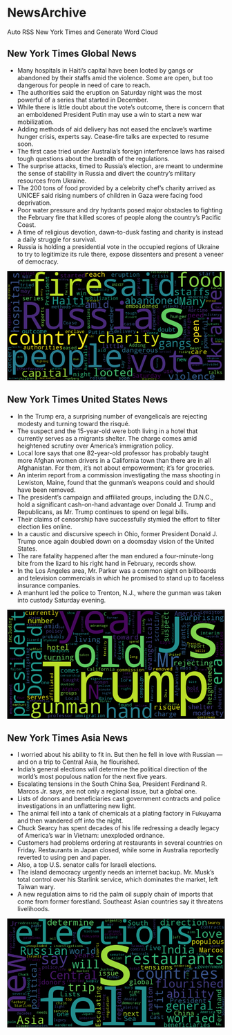 # NewsArchive
Auto RSS New York Times and Generate Word Cloud

## New York Times Global News
* Many hospitals in Haiti’s capital have been looted by gangs or abandoned by their staffs amid the violence. Some are open, but too dangerous for people in need of care to reach.
* The authorities said the eruption on Saturday night was the most powerful of a series that started in December.
* While there is little doubt about the vote’s outcome, there is concern that an emboldened President Putin may use a win to start a new war mobilization.
* Adding methods of aid delivery has not eased the enclave’s wartime hunger crisis, experts say. Cease-fire talks are expected to resume soon.
* The first case tried under Australia’s foreign interference laws has raised tough questions about the breadth of the regulations.
* The surprise attacks, timed to Russia’s election, are meant to undermine the sense of stability in Russia and divert the country’s military resources from Ukraine.
* The 200 tons of food provided by a celebrity chef’s charity arrived as UNICEF said rising numbers of children in Gaza were facing food deprivation.
* Poor water pressure and dry hydrants posed major obstacles to fighting the February fire that killed scores of people along the country’s Pacific Coast.
* A time of religious devotion, dawn-to-dusk fasting and charity is instead a daily struggle for survival.
* Russia is holding a presidential vote in the occupied regions of Ukraine to try to legitimize its rule there, expose dissenters and present a veneer of democracy.

![Global](./global.png)
## New York Times United States News
* In the Trump era, a surprising number of evangelicals are rejecting modesty and turning toward the risqué.
* The suspect and the 15-year-old were both living in a hotel that currently serves as a migrants shelter. The charge comes amid heightened scrutiny over America’s immigration policy.
* Local lore says that one 82-year-old professor has probably taught more Afghan women drivers in a California town than there are in all Afghanistan. For them, it’s not about empowerment; it’s for groceries.
* An interim report from a commission investigating the mass shooting in Lewiston, Maine, found that the gunman’s weapons could and should have been removed.
* The president’s campaign and affiliated groups, including the D.N.C., hold a significant cash-on-hand advantage over Donald J. Trump and Republicans, as Mr. Trump continues to spend on legal bills.
* Their claims of censorship have successfully stymied the effort to filter election lies online.
* In a caustic and discursive speech in Ohio, former President Donald J. Trump once again doubled down on a doomsday vision of the United States.
* The rare fatality happened after the man endured a four-minute-long bite from the lizard to his right hand in February, records show.
* In the Los Angeles area, Mr. Parker was a common sight on billboards and television commercials in which he promised to stand up to faceless insurance companies.
* A manhunt led the police to Trenton, N.J., where the gunman was taken into custody Saturday evening.

![US](./usnews.png)
## New York Times Asia News
* I worried about his ability to fit in. But then he fell in love with Russian — and on a trip to Central Asia, he flourished.
* India’s general elections will determine the political direction of the world’s most populous nation for the next five years.
* Escalating tensions in the South China Sea, President Ferdinand R. Marcos Jr. says, are not only a regional issue, but a global one.
* Lists of donors and beneficiaries cast government contracts and police investigations in an unflattering new light.
* The animal fell into a tank of chemicals at a plating factory in Fukuyama and then wandered off into the night.
* Chuck Searcy has spent decades of his life redressing a deadly legacy of America’s war in Vietnam: unexploded ordnance.
* Customers had problems ordering at restaurants in several countries on Friday. Restaurants in Japan closed, while some in Australia reportedly reverted to using pen and paper.
* Also, a top U.S. senator calls for Israeli elections.
* The island democracy urgently needs an internet backup. Mr. Musk’s total control over his Starlink service, which dominates the market, left Taiwan wary.
* A new regulation aims to rid the palm oil supply chain of imports that come from former forestland. Southeast Asian countries say it threatens livelihoods.

![Asian](./asian.png)
